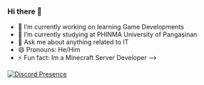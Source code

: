 ### Hi there 👋

- 🔭 I’m currently working on learning Game Developments
- 🌱 I’m currently studying at PHINMA University of Pangasinan
- 💬 Ask me about anything related to IT
- 😄 Pronouns: He/Him
- ⚡ Fun fact: Im a Minecraft Server Developer
-->

  
[![Discord Presence](https://lanyard.cnrad.dev/api/765366739202342933)](https://discord.com/users/765366739202342933)
